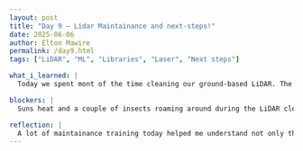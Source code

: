 ```yaml
---
layout: post
title: "Day 9 – Lidar Maintainance and next-steps!"
date: 2025-06-06
author: Elton Mawire
permalink: /day9.html
tags: ["LiDAR", "ML", "Libraries", "Laser", "Next steps"]

what_i_learned: |
  Today we spent mont of the time cleaning our ground-based LiDAR. The LiDAR is part of the data collection instruments that help us gather metereological and particulate data which we will later use in conjunction with our satelite data from NASA. The maintainance process is a regular exercise done every six months. Futhermore, we discussed about our progress in learning python including the prviously assigned tasks of utiliziting python libraries like numpy. Next steps were discussed and this included Mike promising to provide an outline that we will follow in gearing up our python techniques. 

blockers: |
  Suns heat and a couple of insects roaming around during the LiDAR cleaning process. Nothing we couldn't overcome!

reflection: |
  A lot of maintainance training today helped me understand not only the financial importance of keeping our equipment clean as per instruction but the overall impact of taking care of things that matter just like my car, which ends up preventing more costs in trying to fix what could be prevented. Another important aspect of the LiDAR maintaince training was learning the importance of safety precautions. LiDARs use laser beams and these can be deadly when exposure is directed towards a person. Beyond today, I have a good feeling about my learning journey and being told more details about our next steps bolstered my confidence!
---
```

